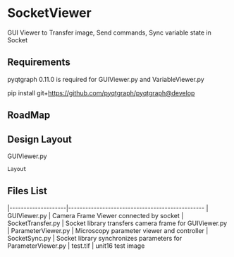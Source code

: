 # SocketViewer
GUI Viewer to Transfer image, Send commands, Sync variable state in Socket

## Requirements
pyqtgraph 0.11.0 is required for GUIViewer.py and VariableViewer.py

pip install git+https://github.com/pyqtgraph/pyqtgraph@develop

## RoadMap

## Design Layout
GUIViewer.py
``` bash
Layout

```

## Files List

|--------------------|------------------------------------------------
| GUIViewer.py       | Camera Frame Viewer connected by socket
| SocketTransfer.py  | Socket library transfers camera frame for GUIViewer.py
| ParameterViewer.py | Microscopy parameter viewer and controller
| SocketSync.py      | Socket library synchronizes parameters for ParameterViewer.py
| test.tif           | unit16 test image 
